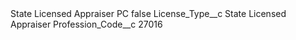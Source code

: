 <?xml version="1.0" encoding="UTF-8"?>
<CustomMetadata xmlns="http://soap.sforce.com/2006/04/metadata" xmlns:xsi="http://www.w3.org/2001/XMLSchema-instance" xmlns:xsd="http://www.w3.org/2001/XMLSchema">
    <label>State Licensed Appraiser PC</label>
    <protected>false</protected>
    <values>
        <field>License_Type__c</field>
        <value xsi:type="xsd:string">State Licensed Appraiser</value>
    </values>
    <values>
        <field>Profession_Code__c</field>
        <value xsi:type="xsd:string">27016</value>
    </values>
</CustomMetadata>
